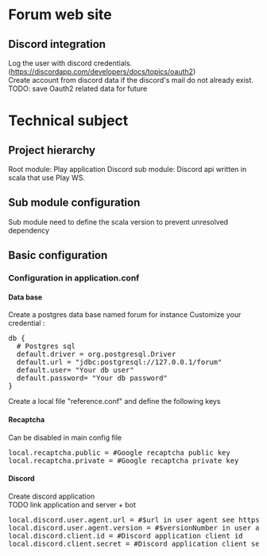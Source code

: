 # Forum web site

## Discord integration

Log the user with discord credentials. (https://discordapp.com/developers/docs/topics/oauth2)<br/>
Create account from discord data if the discord's mail do not already exist.<br/>
TODO: save Oauth2 related data for future

# Technical subject

## Project hierarchy 

Root module: Play application
Discord sub module: Discord api written in scala that use Play WS. 

## Sub module configuration

Sub module need to define the scala version to prevent unresolved dependency

## Basic configuration

### Configuration in application.conf

#### Data base

Create a postgres data base named forum for instance
Customize your credential :

<pre>
db {
  # Postgres sql
  default.driver = org.postgresql.Driver
  default.url = "jdbc:postgresql://127.0.0.1/forum"
  default.user= "Your db user"
  default.password= "Your db password"
}
</pre>


Create a local file "reference.conf" and define the following keys <br/>

#### Recaptcha 
Can be disabled in main config file<br/>
<pre>
local.recaptcha.public = #Google recaptcha public key
local.recaptcha.private = #Google recaptcha private key
</pre>


#### Discord 
Create discord application<br/>
TODO link application and server + bot

<pre>
local.discord.user.agent.url = #$url in user agent see https://discordapp.com/developers/docs/reference#user-agent
local.discord.user.agent.version = #$versionNumber in user agent see https://discordapp.com/developers/docs/reference#user-agent
local.discord.client.id = #Discord application client id
local.discord.client.secret = #Discord application client secret
</pre>




